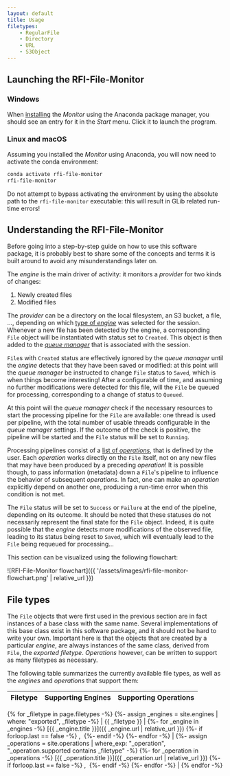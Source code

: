```yaml
---
layout: default
title: Usage
filetypes:
    - RegularFile
    - Directory
    - URL
    - S3Object
---
```


## Launching the RFI-File-Monitor

### Windows

When [installing](install) the _Monitor_ using the Anaconda package manager, you should see an entry for it in the _Start_ menu. Click it to launch the program.

### Linux and macOS

Assuming you installed the _Monitor_ using Anaconda, you will now need to activate the conda environment:

```bash
conda activate rfi-file-monitor
rfi-file-monitor
```

Do not attempt to bypass activating the environment by using the absolute path to the `rfi-file-monitor` executable: this will result in GLib related run-time errors!

## Understanding the RFI-File-Monitor

Before going into a step-by-step guide on how to use this software package, it is probably best to share some of the concepts and terms it is built around to avoid any misunderstandings later on.

The _engine_ is the main driver of activity: it monitors a _provider_ for two kinds of changes:

1. Newly created files
2. Modified files

The _provider_ can be a directory on the local filesystem, an S3 bucket, a file, ..., depending on which [type of _engine_](../engines/) was selected for the session. 
Whenever a new file has been detected by the engine, a corresponding `File` object will be instantiated with status set to `Created`. This object is then added to the [_queue manager_](../misc/queue_manager) that is associated with the session. 

`File`s with `Created` status are effectively ignored by the _queue manager_ until the _engine_ detects that they have been saved or modified: at this point will the _queue manager_ be instructed to change `File` status to `Saved`, which is when things become interesting! After a configurable of time, and assuming no further modifications were detected for this file, will the `File` be queued for processing, corresponding to a change of status to `Queued`.

At this point will the _queue manager_ check if the necessary resources to start the processing pipeline for the `File` are available: one thread is used per pipeline, with the total number of usable threads configurable in the _queue manager_ settings. If the outcome of the check is positive, the pipeline will be started and the `File` status will be set to `Running`.

Processing pipelines consist of a [list of _operations_](../operations), that is defined by the user. Each _operation_ works directly on the `File` itself, not on any new files that may have been produced by a preceding _operation_! It is possible though, to pass information (metadata) down a `File`'s pipeline to influence the behavior of subsequent _operations_. In fact, one can make an _operation_ explicitly depend on another one, producing a run-time error when this condition is not met.

The `File` status will be set to `Success` or `Failure` at the end of the pipeline, depending on its outcome. It should be noted that these statuses do not necessarily represent the final state for the `File` object. Indeed, it is quite possible that the _engine_ detects more modifications of the observed file, leading to its status being reset to `Saved`, which will eventually lead to the `File` being requeued for processing... 

This section can be visualized using the following flowchart:

![RFI-File-Monitor flowchart]({{ '/assets/images/rfi-file-monitor-flowchart.png' | relative_url }})

## File types

The `File` objects that were first used in the previous section are in fact instances of a base class with the same name. Several implementations of this base class exist in this software package, and it should not be hard to write your own. Important here is that the objects that are created by a particular _engine_, are always instances of the same class, derived from `File`, the _exported filetype_. _Operations_ however, can be written to support as many filetypes as necessary. 

The following table summarizes the currently available file types, as well as the _engines_ and _operations_ that support them:

| Filetype | Supporting Engines | Supporting Operations |
| ---------|-------------------|----------------------|
{% for _filetype in page.filetypes -%}
  {%- assign _engines = site.engines | where: "exported", _filetype -%}
  | {{ _filetype }} |
  {%- for _engine in _engines -%}
    [{{ _engine.title }}]({{ _engine.url | relative_url }})
    {%- if forloop.last == false -%}
      ,&nbsp;
    {%- endif -%}
  {%- endfor -%}
  |
  {%- assign _operations = site.operations | where_exp: "_operation", "_operation.supported contains _filetype" -%}
  {%- for _operation in _operations -%}
    [{{ _operation.title }}]({{ _operation.url | relative_url }})
    {%- if forloop.last == false -%}
      ,&nbsp;
    {%- endif -%}
  {%- endfor -%}
  |
{% endfor -%}
